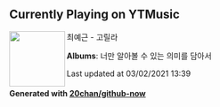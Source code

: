 ## Currently Playing on YTMusic

[<img align="left" width="100" src="https://lh3.googleusercontent.com/CXGL9haLtankpmYHuH1rM6lqUMAFk2VW2OixUNs-QdCpLROj1Elssx2X9BFabdwAu_bp_CeD7ZoZSgPJ">](https://music.youtube.com/watch?v=5P8kYG1Webk)

최예근 - 고릴라

**Albums**: 너만 알아볼 수 있는 의미를 담아서

Last updated at 03/02/2021 13:39

#### Generated with [20chan/github-now](https://github.com/20chan/github-now)


<!--
**20chan/20chan** is a ✨ _special_ ✨ repository because its `README.md` (this file) appears on your GitHub profile.

Here are some ideas to get you started:

- 🔭 I’m currently working on ...
- 🌱 I’m currently learning ...
- 👯 I’m looking to collaborate on ...
- 🤔 I’m looking for help with ...
- 💬 Ask me about ...
- 📫 How to reach me: ...
- 😄 Pronouns: ...
- ⚡ Fun fact: ...
-->
